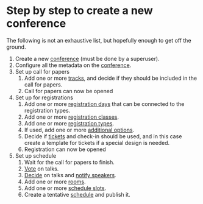 # Step by step to create a new conference

The following is not an exhaustive list, but hopefully enough to get
off the ground.

1. Create a new [conference](super_conference.md) (must be done by a
   superuser).
1. Configure all the metadata on the [conference](configuring.md).
1. Set up call for papers
    1. Add one or more [tracks](schedule.md#tracks), and decide if they
       should be included in the call for papers.
    1. Call for papers can now be opened
1. Set up for registrations
	1. Add one or more [registration days](registrations.md#days) that
       can be connected to the registration types.
    1. Add one or more
       [registration classes](registrations.md#typesandclasses).
	1. Add one or more
       [registration types](registrations.md#typesandclasses).
    1. If used, add one or more
       [additional options](registrations.md#additionaloptions).
    1. Decide if [tickets](tickets.md) and check-in should be used, and
       in this case create a template for tickets if a special design
       is needed.
    1. Registration can now be opened
1. Set up schedule
    1. Wait for the call for papers to finish.
	1. [Vote](callforpapers.md) on talks.
	1. [Decide](callforpapers.md) on talks and
       [notify speakers](callforpapers.md).
	1. Add one or more [rooms](schedule.md#rooms).
	1. Add one or more [schedule slots](schedule.md).
	1. Create a tentative [schedule](schedule.md) and publish it.
